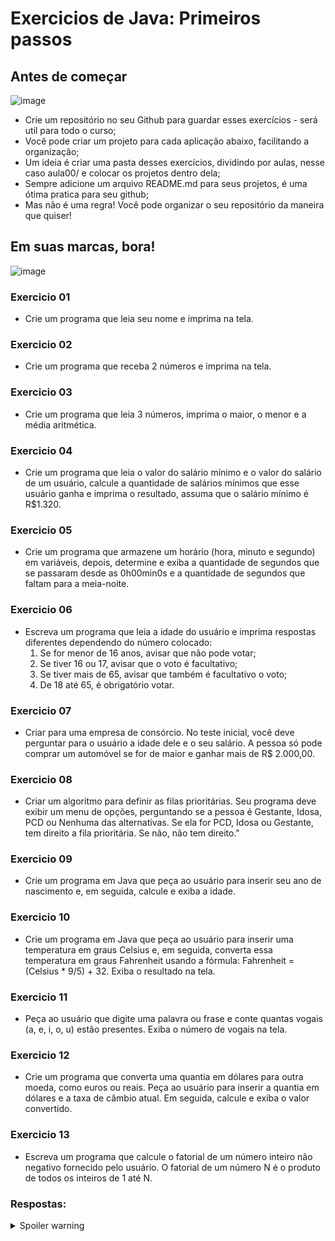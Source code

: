 # Exercicios de Java: Primeiros passos

## Antes de começar

 ![image](https://static.wikia.nocookie.net/722d2fce-2cbe-412d-934e-4c603e758509/scale-to-width/755)

- Crie um repositório no seu Github para guardar esses exercícios - será util para todo o curso;
- Você pode criar um projeto para cada aplicação abaixo, facilitando a organização;
- Um ideia é criar uma pasta desses exercícios, dividindo por aulas, nesse caso aula00/ e colocar os projetos dentro dela;
- Sempre adicione um arquivo README.md para seus projetos, é uma ótima pratica para seu github;
- Mas não é uma regra! Você pode organizar o seu repositório da maneira que quiser!

## Em suas marcas, bora! 
![image](https://media.tenor.com/OTDlqAguqpEAAAAi/sonic-running.gif)

### Exercicio 01
- Crie um programa que leia seu nome e imprima na tela.

### Exercicio 02
- Crie um programa que receba 2 números e imprima na tela.

### Exercicio 03
- Crie um programa que leia 3 números, imprima o maior, o menor e a média aritmética.

### Exercicio 04
- Crie um programa que leia o valor do salário mínimo e o valor do salário de um usuário, calcule a quantidade de salários mínimos que esse usuário ganha e imprima o resultado, assuma que o salário mínimo é R$1.320.

### Exercicio 05
- Crie um programa que armazene um horário (hora, minuto e segundo) em variáveis, depois, determine e exiba a quantidade de segundos que se passaram desde as 0h00min0s e a quantidade de segundos que faltam para a meia-noite.

### Exercicio 06  
- Escreva um programa que leia a idade do usuário e imprima respostas diferentes dependendo do número colocado:
   1.  Se for menor de 16 anos, avisar que não pode votar;
   2.  Se tiver 16 ou 17, avisar que o voto é facultativo;
   3.  Se tiver mais de 65, avisar que também é facultativo o voto;
   4.  De 18 até 65, é obrigatório votar.
  
### Exercicio 07
- Criar para uma empresa de consórcio. No teste inicial, você deve perguntar para o usuário a idade dele e o seu salário. A pessoa só pode comprar um automóvel se for de maior e ganhar mais de R$ 2.000,00.

### Exercicio 08
- Criar um algoritmo para definir as filas prioritárias. Seu programa deve exibir um menu de opções, perguntando se a pessoa é Gestante, Idosa, PCD ou Nenhuma das alternativas. Se ela for PCD, Idosa ou Gestante, tem direito a fila prioritária. Se não, não tem direito."

### Exercicio 09
- Crie um programa em Java que peça ao usuário para inserir seu ano de nascimento e, em seguida, calcule e exiba a idade.

### Exercicio 10
- Crie um programa em Java que peça ao usuário para inserir uma temperatura em graus Celsius e, em seguida, converta essa temperatura em graus Fahrenheit usando a fórmula: Fahrenheit = (Celsius * 9/5) + 32. Exiba o resultado na tela.

### Exercicio 11
- Peça ao usuário que digite uma palavra ou frase e conte quantas vogais (a, e, i, o, u) estão presentes. Exiba o número de vogais na tela.

### Exercicio 12
- Crie um programa que converta uma quantia em dólares para outra moeda, como euros ou reais. Peça ao usuário para inserir a quantia em dólares e a taxa de câmbio atual. Em seguida, calcule e exiba o valor convertido.

### Exercicio 13
- Escreva um programa que calcule o fatorial de um número inteiro não negativo fornecido pelo usuário. O fatorial de um número N é o produto de todos os inteiros de 1 até N.

### Respostas:  

<details>
 <summary>Spoiler warning</summary>  
  
  ![image](https://images.uncyc.org/pt/thumb/2/28/Voce_caiu_nas_traquinagens_do_relampago_marquinhos.jpg/250px-Voce_caiu_nas_traquinagens_do_relampago_marquinhos.jpg)
  
  Malandro! A resolução vai ser postada depois da aula 01.
</details>


